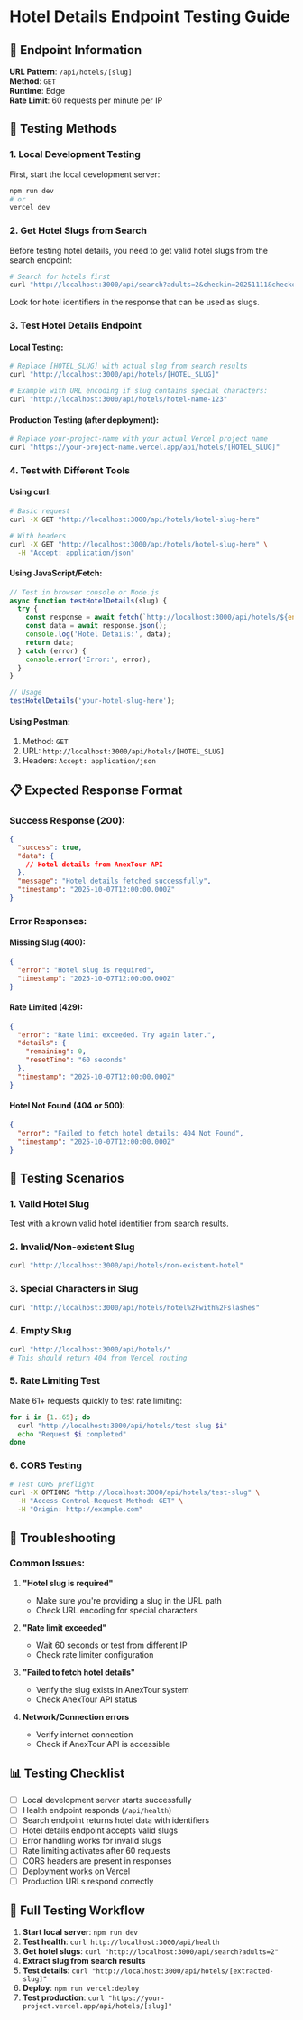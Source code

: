 # Hotel Details Endpoint Testing Guide

## 🎯 Endpoint Information

**URL Pattern**: `/api/hotels/[slug]`  
**Method**: `GET`  
**Runtime**: Edge  
**Rate Limit**: 60 requests per minute per IP  

## 🧪 Testing Methods

### 1. Local Development Testing

First, start the local development server:
```bash
npm run dev
# or
vercel dev
```

### 2. Get Hotel Slugs from Search

Before testing hotel details, you need to get valid hotel slugs from the search endpoint:

```bash
# Search for hotels first
curl "http://localhost:3000/api/search?adults=2&checkin=20251111&checkout=20251114&state=176"
```

Look for hotel identifiers in the response that can be used as slugs.

### 3. Test Hotel Details Endpoint

#### Local Testing:
```bash
# Replace [HOTEL_SLUG] with actual slug from search results
curl "http://localhost:3000/api/hotels/[HOTEL_SLUG]"

# Example with URL encoding if slug contains special characters:
curl "http://localhost:3000/api/hotels/hotel-name-123"
```

#### Production Testing (after deployment):
```bash
# Replace your-project-name with your actual Vercel project name
curl "https://your-project-name.vercel.app/api/hotels/[HOTEL_SLUG]"
```

### 4. Test with Different Tools

#### Using curl:
```bash
# Basic request
curl -X GET "http://localhost:3000/api/hotels/hotel-slug-here"

# With headers
curl -X GET "http://localhost:3000/api/hotels/hotel-slug-here" \
  -H "Accept: application/json"
```

#### Using JavaScript/Fetch:
```javascript
// Test in browser console or Node.js
async function testHotelDetails(slug) {
  try {
    const response = await fetch(`http://localhost:3000/api/hotels/${encodeURIComponent(slug)}`);
    const data = await response.json();
    console.log('Hotel Details:', data);
    return data;
  } catch (error) {
    console.error('Error:', error);
  }
}

// Usage
testHotelDetails('your-hotel-slug-here');
```

#### Using Postman:
1. Method: `GET`
2. URL: `http://localhost:3000/api/hotels/[HOTEL_SLUG]`
3. Headers: `Accept: application/json`

## 📋 Expected Response Format

### Success Response (200):
```json
{
  "success": true,
  "data": {
    // Hotel details from AnexTour API
  },
  "message": "Hotel details fetched successfully",
  "timestamp": "2025-10-07T12:00:00.000Z"
}
```

### Error Responses:

#### Missing Slug (400):
```json
{
  "error": "Hotel slug is required",
  "timestamp": "2025-10-07T12:00:00.000Z"
}
```

#### Rate Limited (429):
```json
{
  "error": "Rate limit exceeded. Try again later.",
  "details": {
    "remaining": 0,
    "resetTime": "60 seconds"
  },
  "timestamp": "2025-10-07T12:00:00.000Z"
}
```

#### Hotel Not Found (404 or 500):
```json
{
  "error": "Failed to fetch hotel details: 404 Not Found",
  "timestamp": "2025-10-07T12:00:00.000Z"
}
```

## 🔧 Testing Scenarios

### 1. Valid Hotel Slug
Test with a known valid hotel identifier from search results.

### 2. Invalid/Non-existent Slug
```bash
curl "http://localhost:3000/api/hotels/non-existent-hotel"
```

### 3. Special Characters in Slug
```bash
curl "http://localhost:3000/api/hotels/hotel%2Fwith%2Fslashes"
```

### 4. Empty Slug
```bash
curl "http://localhost:3000/api/hotels/"
# This should return 404 from Vercel routing
```

### 5. Rate Limiting Test
Make 61+ requests quickly to test rate limiting:
```bash
for i in {1..65}; do
  curl "http://localhost:3000/api/hotels/test-slug-$i"
  echo "Request $i completed"
done
```

### 6. CORS Testing
```bash
# Test CORS preflight
curl -X OPTIONS "http://localhost:3000/api/hotels/test-slug" \
  -H "Access-Control-Request-Method: GET" \
  -H "Origin: http://example.com"
```

## 🚨 Troubleshooting

### Common Issues:

1. **"Hotel slug is required"**
   - Make sure you're providing a slug in the URL path
   - Check URL encoding for special characters

2. **"Rate limit exceeded"**
   - Wait 60 seconds or test from different IP
   - Check rate limiter configuration

3. **"Failed to fetch hotel details"**
   - Verify the slug exists in AnexTour system
   - Check AnexTour API status

4. **Network/Connection errors**
   - Verify internet connection
   - Check if AnexTour API is accessible

## 📊 Testing Checklist

- [ ] Local development server starts successfully
- [ ] Health endpoint responds (`/api/health`)
- [ ] Search endpoint returns hotel data with identifiers
- [ ] Hotel details endpoint accepts valid slugs
- [ ] Error handling works for invalid slugs
- [ ] Rate limiting activates after 60 requests
- [ ] CORS headers are present in responses
- [ ] Deployment works on Vercel
- [ ] Production URLs respond correctly

## 🔗 Full Testing Workflow

1. **Start local server**: `npm run dev`
2. **Test health**: `curl http://localhost:3000/api/health`
3. **Get hotel slugs**: `curl "http://localhost:3000/api/search?adults=2"`
4. **Extract slug from search results**
5. **Test details**: `curl "http://localhost:3000/api/hotels/[extracted-slug]"`
6. **Deploy**: `npm run vercel:deploy`
7. **Test production**: `curl "https://your-project.vercel.app/api/hotels/[slug]"`